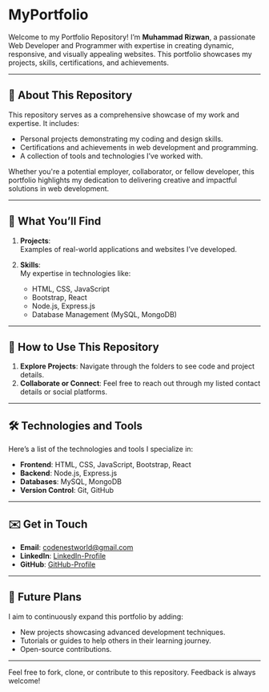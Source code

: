 # MyPortfolio

Welcome to my Portfolio Repository! I’m **Muhammad Rizwan**, a passionate Web Developer and Programmer with expertise in creating dynamic, responsive, and visually appealing websites. This portfolio showcases my projects, skills, certifications, and achievements.

---

## 🌟 **About This Repository**

This repository serves as a comprehensive showcase of my work and expertise. It includes:
- Personal projects demonstrating my coding and design skills.
- Certifications and achievements in web development and programming.
- A collection of tools and technologies I’ve worked with.

Whether you're a potential employer, collaborator, or fellow developer, this portfolio highlights my dedication to delivering creative and impactful solutions in web development.

---

## 🚀 **What You’ll Find**

1. **Projects**:  
   Examples of real-world applications and websites I’ve developed.
   
2. **Skills**:  
   My expertise in technologies like:
   - HTML, CSS, JavaScript
   - Bootstrap, React
   - Node.js, Express.js
   - Database Management (MySQL, MongoDB)

---

## 📖 **How to Use This Repository**

1. **Explore Projects**: Navigate through the folders to see code and project details.  
2. **Collaborate or Connect**: Feel free to reach out through my listed contact details or social platforms.

---

## 🛠 **Technologies and Tools**

Here’s a list of the technologies and tools I specialize in:
- **Frontend**: HTML, CSS, JavaScript, Bootstrap, React  
- **Backend**: Node.js, Express.js  
- **Databases**: MySQL, MongoDB  
- **Version Control**: Git, GitHub  

---

## ✉️ **Get in Touch**

- **Email**: [codenestworld@gmail.com](mailto:codenestworld@gmail.com)  
- **LinkedIn**: [LinkedIn-Profile](https://www.linkedin.com/in/rizwanrajput/)  
- **GitHub**: [GitHub-Profile](https://github.com/rajputrizwan/)

---

## 🎯 **Future Plans**

I aim to continuously expand this portfolio by adding:
- New projects showcasing advanced development techniques.
- Tutorials or guides to help others in their learning journey.
- Open-source contributions.

---

Feel free to fork, clone, or contribute to this repository. Feedback is always welcome!
